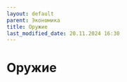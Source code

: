 ```yaml
---
layout: default
parent: Экономика
title: Оружие
last_modified_date: 20.11.2024 16:30
---
```


# Оружие
